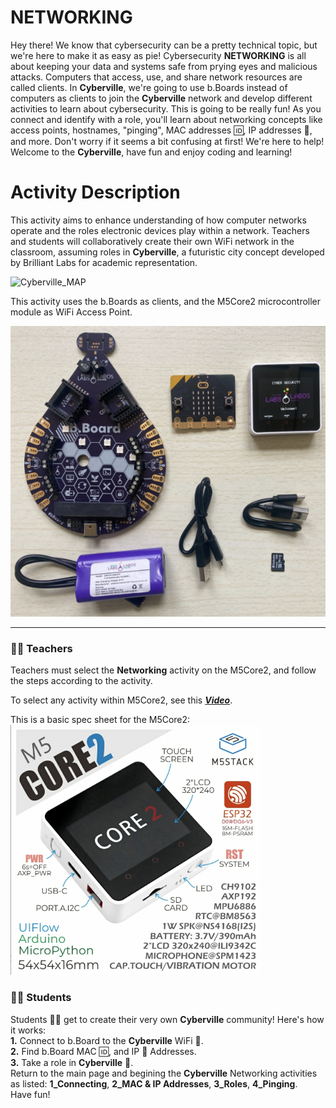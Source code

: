 # NETWORKING 

Hey there! We know that cybersecurity can be a pretty technical topic, but we're here to make it as easy as pie! Cybersecurity __NETWORKING__ is all about keeping your data and systems safe from prying eyes and malicious attacks. Computers that access, use, and share network resources are called clients. In __Cyberville__, we're going to use b.Boards instead of computers as clients to join the __Cyberville__ network and develop different activities to learn about cybersecurity. This is going to be really fun! As you connect and identify with a role, you'll learn about networking concepts like access points, hostnames, "pinging", MAC addresses 🆔, IP addresses 📮, and more. Don't worry if it seems a bit confusing at first! We're here to help! Welcome to the __Cyberville__, have fun and enjoy coding and learning!

# Activity Description
This activity aims to enhance understanding of how computer networks operate and the roles electronic devices play within a network. Teachers and students will collaboratively create their own WiFi network in the classroom, assuming roles in __Cyberville__, a futuristic city concept developed by Brilliant Labs for academic representation.

![Cyberville_MAP](https://github.com/Brilliant-Labs/code.bl/blob/code_alpha/packaged/docs/static/mb/projects/bboard-tutorials-cyberville/Networking/Cyberville-EN.png?raw=true "Cyberville MAP")

This activity uses the b.Boards as clients, and the M5Core2 microcontroller module as WiFi Access Point.

![bbord-M5](https://github.com/Brilliant-Labs/code.bl/blob/code_alpha/packaged/docs/static/mb/projects/bboard-tutorials-cyberville/Networking/bbord-M5.png?raw=true "bbord-M5")

---

### 🧑‍🏫  __Teachers__
Teachers must select the __Networking__ activity on the M5Core2, and follow the steps according to the activity.

To select any activity within M5Core2, see this [**_Video_**](https://www.canva.com/design/DAGJhm69_Mk/JdN1bb74mN-bKiclzST5Ag/watch?utm_content=DAGJhm69_Mk&utm_campaign=designshare&utm_medium=link&utm_source=editor).

This is a basic spec sheet for the M5Core2:  
<img src="https://github.com/Brilliant-Labs/code.bl/blob/code_alpha/packaged/docs/static/mb/projects/bboard-tutorials-cyberville/Networking/M5core2.png?raw=true" alt="M5core2" title="Spec sheet M5Core2" width="400" />

### 🧑‍🎓 __Students__
Students 🧑‍🎓 get to create their very own __Cyberville__ community! Here's how it works:   
  __1.__ Connect to b.Board to the __Cyberville__ WiFi 📳.  
  __2.__ Find b.Board MAC 🆔, and IP 📮 Addresses.  
  __3.__ Take a role in __Cyberville__ 👤.  
Return to the main page and begining the __Cyberville__ Networking activities as listed:  __1_Connecting__, __2_MAC & IP Addresses__, __3_Roles__, __4_Pinging__.  
Have fun! 